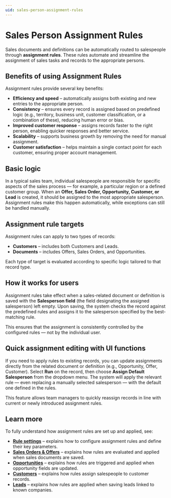 ```yaml
---
uid: sales-person-assignment-rules
---
```


# Sales Person Assignment Rules

Sales documents and definitions can be automatically routed to salespeople through **assignment rules**. These rules automate and streamline the assignment of sales tasks and records to the appropriate persons.


## Benefits of using Assignment Rules
Assignment rules provide several key benefits:

- **Efficiency and speed** – automatically assigns both existing and new entries to the appropriate person.  
- **Consistency** – ensures every record is assigned based on predefined logic (e.g., territory, business unit, customer classification, or a combination of these), reducing human error or bias.  
- **Improved customer response** – assigns records faster to the right person, enabling quicker responses and better service.  
- **Scalability** – supports business growth by removing the need for manual assignment.  
- **Customer satisfaction** – helps maintain a single contact point for each customer, ensuring proper account management.  


## Basic logic
In a typical sales team, individual salespeople are responsible for specific aspects of the sales process — for example, a particular region or a defined customer group. When an **Offer, Sales Order, Opportunity, Customer, or Lead** is created, it should be assigned to the most appropriate salesperson. Assignment rules make this happen automatically, while exceptions can still be handled manually.

## Assignment rule targets
Assignment rules can apply to two types of records:

- **Customers** – includes both Customers and Leads.  
- **Documents** – includes Offers, Sales Orders, and Opportunities.  

Each type of target is evaluated according to specific logic tailored to that record type.


## How it works for users
Assignment rules take effect when a sales-related document or definition is saved with the **Salesperson field** (the field designating the assigned salesperson) left empty. Upon saving, the system checks the record against the predefined rules and assigns it to the salesperson specified by the best-matching rule.

This ensures that the assignment is consistently controlled by the configured rules — not by the individual user.


## Quick assignment editing with UI functions
If you need to apply rules to existing records, you can update assignments directly from the related document or definition (e.g., Opportunity, Offer, Customer). Select **Run** on the record, then choose **Assign Default Salesperson** from the dropdown menu. The system will apply the relevant rule — even replacing a manually selected salesperson — with the default one defined in the rules.  

This feature allows team managers to quickly reassign records in line with current or newly introduced assignment rules.


## Learn more
To fully understand how assignment rules are set up and applied, see:

- [**Rule settings**](rule-settings.md) – explains how to configure assignment rules and define their key parameters.  
- [**Sales Orders & Offers**](sales-orders-and-offers.md) – еxplains how rules are evaluated and applied when sales documents are saved. 
- [**Opportunities**](opportunities.md) – explains how rules are triggered and applied when opportunity fields are updated. 
- [**Customers**](customers.md) – explains how rules assign salespeople to customer records.
- [**Leads**](leads.md) – explains how rules are applied when saving leads linked to known companies.   
